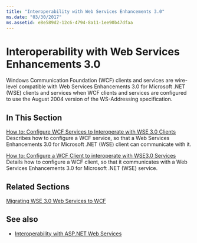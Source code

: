 ```yaml
---
title: "Interoperability with Web Services Enhancements 3.0"
ms.date: "03/30/2017"
ms.assetid: e8e589d2-12c6-4794-8a11-1ee90b47dfaa
---
```

# Interoperability with Web Services Enhancements 3.0
Windows Communication Foundation (WCF) clients and services are wire-level compatible with Web Services Enhancements 3.0 for Microsoft .NET (WSE) clients and services when WCF clients and services are configured to use the August 2004 version of the WS-Addressing specification.  
  
## In This Section  
 [How to: Configure WCF Services to Interoperate with WSE 3.0 Clients](how-to-configure-wcf-services-to-interoperate-with-wse-3-0-clients.md)  
 Describes how to configure a WCF service, so that a Web Services Enhancements 3.0 for Microsoft .NET (WSE) client can communicate with it.  
  
 [How to: Configure a WCF Client to interoperate with WSE3.0 Services](how-to-configure-a-wcf-client-to-interoperate-with-wse3-0-services.md)  
 Details how to configure a WCF client, so that it communicates with a Web Services Enhancements 3.0 for Microsoft .NET (WSE) service.  
  
## Related Sections  
 [Migrating WSE 3.0 Web Services to WCF](migrating-wse-3-0-web-services-to-wcf.md)  
  
## See also

- [Interoperability with ASP.NET Web Services](interop-with-aspnet-web-services.md)
